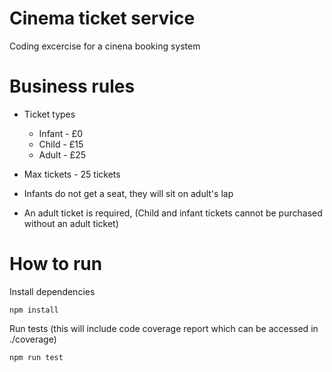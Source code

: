 # Cinema ticket service 

Coding excercise for a cinena booking system


# Business rules 
- Ticket types
    - Infant - £0
    - Child - £15
    - Adult - £25

- Max tickets - 25 tickets

- Infants do not get a seat, they will sit on adult's lap
- An adult ticket is required, (Child and infant tickets cannot be purchased without an adult ticket)

# How to run

Install dependencies

```shell
npm install
```

Run tests (this will include code coverage report which can be accessed in ./coverage)

```shell
npm run test
```
